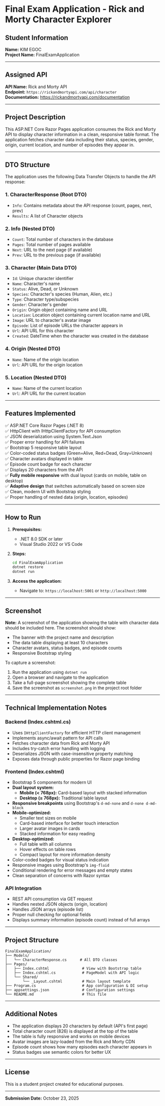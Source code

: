 # Final Exam Application - Rick and Morty Character Explorer

## Student Information
**Name:** KIM EGOC  
**Project Name:** FinalExamApplication

---

## Assigned API
**API Name:** Rick and Morty API  
**Endpoint:** `https://rickandmortyapi.com/api/character`  
**Documentation:** https://rickandmortyapi.com/documentation

---

## Project Description
This ASP.NET Core Razor Pages application consumes the Rick and Morty API to display character information in a clean, responsive table format. The application fetches character data including their status, species, gender, origin, current location, and number of episodes they appear in.

---

## DTO Structure

The application uses the following Data Transfer Objects to handle the API response:

### 1. **CharacterResponse** (Root DTO)
- `Info`: Contains metadata about the API response (count, pages, next, prev)
- `Results`: A list of Character objects

### 2. **Info** (Nested DTO)
- `Count`: Total number of characters in the database
- `Pages`: Total number of pages available
- `Next`: URL to the next page (if available)
- `Prev`: URL to the previous page (if available)

### 3. **Character** (Main Data DTO)
- `Id`: Unique character identifier
- `Name`: Character's name
- `Status`: Alive, Dead, or Unknown
- `Species`: Character's species (Human, Alien, etc.)
- `Type`: Character type/subspecies
- `Gender`: Character's gender
- `Origin`: Origin object containing name and URL
- `Location`: Location object containing current location name and URL
- `Image`: URL to character's avatar image
- `Episode`: List of episode URLs the character appears in
- `Url`: API URL for this character
- `Created`: DateTime when the character was created in the database

### 4. **Origin** (Nested DTO)
- `Name`: Name of the origin location
- `Url`: API URL for the origin location

### 5. **Location** (Nested DTO)
- `Name`: Name of the current location
- `Url`: API URL for the current location

---

## Features Implemented

✅ ASP.NET Core Razor Pages (.NET 8)  
✅ HttpClient with IHttpClientFactory for API consumption  
✅ JSON deserialization using System.Text.Json  
✅ Proper error handling for API failures  
✅ Bootstrap 5 responsive table layout  
✅ Color-coded status badges (Green=Alive, Red=Dead, Gray=Unknown)  
✅ Character avatars displayed in table  
✅ Episode count badge for each character  
✅ Displays 20 characters from the API  
✅ **Fully mobile responsive** with dual layout (cards on mobile, table on desktop)  
✅ **Adaptive design** that switches automatically based on screen size  
✅ Clean, modern UI with Bootstrap styling  
✅ Proper handling of nested data (origin, location, episodes)

---

## How to Run

1. **Prerequisites:**
   - .NET 8.0 SDK or later
   - Visual Studio 2022 or VS Code

2. **Steps:**
   ```bash
   cd FinalExamApplication
   dotnet restore
   dotnet run
   ```

3. **Access the application:**
   - Navigate to: `https://localhost:5001` or `http://localhost:5000`

---

## Screenshot

**Note:** A screenshot of the application showing the table with character data should be included here. The screenshot should show:
- The banner with the project name and description
- The data table displaying at least 10 characters
- Character avatars, status badges, and episode counts
- Responsive Bootstrap styling

To capture a screenshot:
1. Run the application using `dotnet run`
2. Open a browser and navigate to the application
3. Take a full-page screenshot showing the complete table
4. Save the screenshot as `screenshot.png` in the project root folder

---

## Technical Implementation Notes

### Backend (Index.cshtml.cs)
- Uses `IHttpClientFactory` for efficient HTTP client management
- Implements async/await pattern for API calls
- Fetches character data from Rick and Morty API
- Includes try-catch error handling with logging
- Deserializes JSON with case-insensitive property matching
- Exposes data through public properties for Razor page binding

### Frontend (Index.cshtml)
- Bootstrap 5 components for modern UI
- **Dual layout system:**
  - **Mobile (< 768px):** Card-based layout with stacked information
  - **Desktop (≥ 768px):** Traditional table layout
- **Responsive breakpoints** using Bootstrap's `d-md-none` and `d-none d-md-block`
- **Mobile-optimized:**
  - Smaller text sizes on mobile
  - Card-based interface for better touch interaction
  - Larger avatar images in cards
  - Stacked information for easy reading
- **Desktop-optimized:**
  - Full table with all columns
  - Hover effects on table rows
  - Compact layout for more information density
- Color-coded badges for visual status indication
- Responsive images using Bootstrap's `img-fluid`
- Conditional rendering for error messages and empty states
- Clean separation of concerns with Razor syntax

### API Integration
- REST API consumption via GET request
- Handles nested JSON objects (origin, location)
- Handles JSON arrays (episode list)
- Proper null checking for optional fields
- Displays summary information (episode count) instead of full arrays

---

## Project Structure

```
FinalExamApplication/
├── Models/
│   └── CharacterResponse.cs      # All DTO classes
├── Pages/
│   ├── Index.cshtml               # View with Bootstrap table
│   ├── Index.cshtml.cs            # PageModel with API logic
│   └── Shared/
│       └── _Layout.cshtml         # Main layout template
├── Program.cs                     # App configuration & DI setup
├── appsettings.json               # Configuration settings
└── README.md                      # This file
```

---

## Additional Notes

- The application displays 20 characters by default (API's first page)
- Total character count (826) is displayed at the top of the table
- The table is fully responsive and works on mobile devices
- Avatar images are lazy-loaded from the Rick and Morty CDN
- Episode count shows how many episodes each character appears in
- Status badges use semantic colors for better UX

---

## License
This is a student project created for educational purposes.

---

**Submission Date:** October 23, 2025

